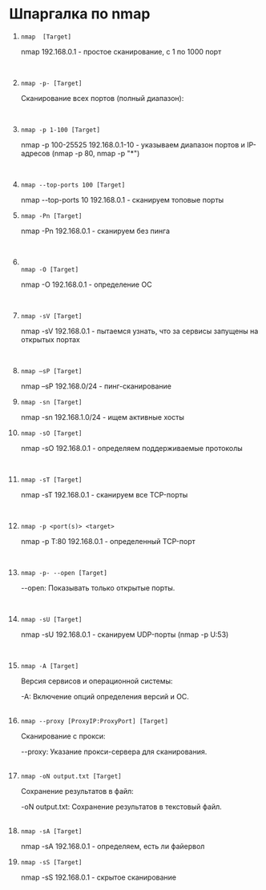 # Шпаргалка по nmap

<ol>
  <li>
  
```
nmap  [Target]

```
    
   nmap 192.168.0.1 - простое сканирование, с 1 по 1000 порт   
    </li>
       <br/>
<li>
  
```
nmap -p- [Target]

```

 Сканирование всех портов (полный диапазон):
 </li>
 <br/>
 <li>

   ```
nmap -p 1-100 [Target]

```
nmap -p 100-25525 192.168.0.1-10 - указываем диапазон портов и IP-адресов (nmap -p 80, nmap -p "*")
</li>
<br/>
<li>
  
  ```
nmap --top-ports 100 [Target]

```
nmap --top-ports 10 192.168.0.1 - сканируем топовые порты</li>
<li>
  
  ```
nmap -Pn [Target]
```
nmap -Pn 192.168.0.1 - сканируем без пинга
</li>
<br/>
<li>
  
 ```

nmap -O [Target]

```

nmap -O 192.168.0.1 - определение ОС
</li>

<br/>
<li>
  
```
nmap -sV [Target]

```
nmap -sV 192.168.0.1 - пытаемся узнать, что за сервисы запущены на открытых портах
</li>
<br/>
<li>
  
```
nmap –sP [Target]

```
nmap –sP 192.168.0/24 - пинг-сканирование</li>
<li>
  
  ```
nmap -sn [Target]

```
nmap -sn 192.168.1.0/24 - ищем активные хосты</li>
<li>
  
 ```
nmap -sO [Target]

```
nmap -sO 192.168.0.1 - определяем поддерживаемые протоколы
</li>
<br/>
<li>
  
  ```
nmap -sT [Target]

```
nmap -sT 192.168.0.1 - сканируем все TCP-порты
</li>
<br/>
<li>
  
```
nmap -p <port(s)> <target>

```
nmap -p T:80 192.168.0.1 - определенный TCP-порт
</li>
<br>
<li>
  
  ```
  nmap -p- --open [Target]

  ```
--open: Показывать только открытые порты.
</li>
<br>
<li>
  
  ```
nmap -sU [Target]

```
nmap -sU 192.168.0.1 - сканируем UDP-порты (nmap -p U:53)</li>
<br>
<li>

  ```
nmap -A [Target]

```
<p>Версия сервисов и операционной системы: </p>
-A: Включение опций определения версий и ОС.
<br/>
</li>
<br/>
<li>

  ```
nmap --proxy [ProxyIP:ProxyPort] [Target]

```
<p>Сканирование с прокси:</p>
--proxy: Указание прокси-сервера для сканирования.
<br/>
</li>
<br/>
<li>

  ```
nmap -oN output.txt [Target]

```
<p>Сохранение результатов в файл:</p>
-oN output.txt: Сохранение результатов в текстовый файл.

</li>
<br>
<li>
  
```
nmap -sA [Target]

```
nmap -sA 192.168.0.1 - определяем, есть ли файервол</li>

<li>
  
```
nmap -sS [Target]

```
nmap -sS 192.168.0.1 - скрытое сканирование</li>
</ol> 
